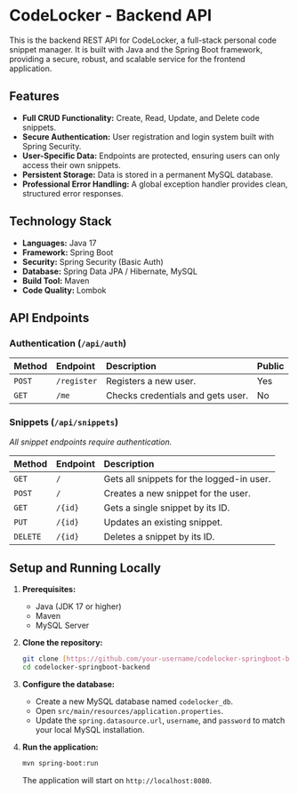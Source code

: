 # CodeLocker - Backend API

This is the backend REST API for CodeLocker, a full-stack personal code snippet manager. It is built with Java and the Spring Boot framework, providing a secure, robust, and scalable service for the frontend application.

## Features

* **Full CRUD Functionality:** Create, Read, Update, and Delete code snippets.
* **Secure Authentication:** User registration and login system built with Spring Security.
* **User-Specific Data:** Endpoints are protected, ensuring users can only access their own snippets.
* **Persistent Storage:** Data is stored in a permanent MySQL database.
* **Professional Error Handling:** A global exception handler provides clean, structured error responses.

## Technology Stack

* **Languages:** Java 17
* **Framework:** Spring Boot
* **Security:** Spring Security (Basic Auth)
* **Database:** Spring Data JPA / Hibernate, MySQL
* **Build Tool:** Maven
* **Code Quality:** Lombok

## API Endpoints

### Authentication (`/api/auth`)

| Method | Endpoint              | Description                      | Public |
| :----- | :-------------------- | :------------------------------- | :----- |
| `POST` | `/register`           | Registers a new user.            | Yes    |
| `GET`  | `/me`                 | Checks credentials and gets user.| No     |

### Snippets (`/api/snippets`)

*All snippet endpoints require authentication.*

| Method   | Endpoint  | Description                       |
| :------- | :-------- | :-------------------------------- |
| `GET`    | `/`       | Gets all snippets for the logged-in user. |
| `POST`   | `/`       | Creates a new snippet for the user.     |
| `GET`    | `/{id}`   | Gets a single snippet by its ID.      |
| `PUT`    | `/{id}`   | Updates an existing snippet.      |
| `DELETE` | `/{id}`   | Deletes a snippet by its ID.        |

## Setup and Running Locally

1.  **Prerequisites:**
    * Java (JDK 17 or higher)
    * Maven
    * MySQL Server

2.  **Clone the repository:**
    ```bash
    git clone [https://github.com/your-username/codelocker-springboot-backend.git](https://github.com/your-username/codelocker-springboot-backend.git)
    cd codelocker-springboot-backend
    ```

3.  **Configure the database:**
    * Create a new MySQL database named `codelocker_db`.
    * Open `src/main/resources/application.properties`.
    * Update the `spring.datasource.url`, `username`, and `password` to match your local MySQL installation.

4.  **Run the application:**
    ```bash
    mvn spring-boot:run
    ```
    The application will start on `http://localhost:8080`.
